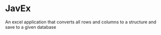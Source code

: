 # JavEx

An excel application that converts all rows and columns to a structure and save to a given database
